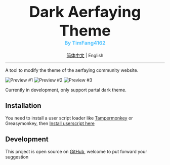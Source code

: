 <h1 align=center style="">
    <span style="font-size: 3rem">Dark Aerfaying Theme</span>
    <div style="font-size: 1rem;color: rgb(79,193,255)">
    By TimFang4162
    </div>
</h1>

<center>  

[简体中文](https://aerfaying.com/Studios/24622/Forum/PostView?postId=6407) | English

</center>

***

A tool to modify the theme of the aerfaying community website.


![Preview #1](https://raw.githubusercontent.com/Tim-Fang/Dark-Aerfaying-Theme/master/images/ss1.png)
![Preview #2](https://raw.githubusercontent.com/Tim-Fang/Dark-Aerfaying-Theme/master/images/ss2.png)
![Preview #3](https://raw.githubusercontent.com/Tim-Fang/Dark-Aerfaying-Theme/master/images/ss3.png)

Currently in development, only support partal dark theme.

## Installation

You need to install a user script loader like [Tampermonkey](https://www.tampermonkey.net/) or Greasymonkey, then [Install userscript here](https://github.com/Tim-Fang/Dark-Aerfaying-Theme/raw/master/Dark%20Aerfaying.user.js)

## Development  

This project is open source on [GitHub](https://github.com/Tim-Fang/Dark-Aerfaying-Theme/), welcome to put forward your suggestion